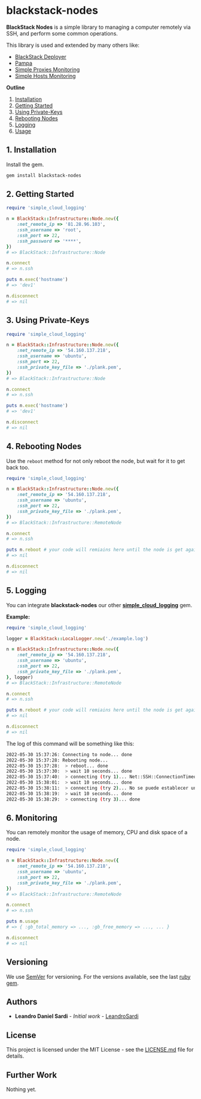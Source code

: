 # blackstack-nodes

**BlackStack Nodes** is a simple library to managing a computer remotely via SSH, and perform some common operations.

This library is used and extended by many others like: 
- [BlackStack Deployer](https://github.com/leandrosardi/blackstack-deployer)
- [Pampa](https://github.com/leandrosardi/pampa)
- [Simple Proxies Monitoring](https://github.com/leandrosardi/simple_proxies_deploying)
- [Simple Hosts Monitoring](https://github.com/leandrosardi/simple_host_monitoring)

**Outline**

1. [Installation](#1-installation)
2. [Getting Started](#2-getting-started)
3. [Using Private-Keys](#3-using-private-keys)
4. [Rebooting Nodes](#4-rebooting-nodes)
5. [Logging](#5-logging)
6. [Usage](#6-monitoring)

## 1. Installation

Install the gem.

```bash
gem install blackstack-nodes
```

## 2. Getting Started

```ruby
require 'simple_cloud_logging'

n = BlackStack::Infrastructure::Node.new({
    :net_remote_ip => '81.28.96.103',  
    :ssh_username => 'root',
    :ssh_port => 22,
    :ssh_password => '****',
})
# => BlackStack::Infrastructure::Node

n.connect
# => n.ssh

puts n.exec('hostname')
# => 'dev1'

n.disconnect
# => nil
```

## 3. Using Private-Keys

```ruby
require 'simple_cloud_logging'

n = BlackStack::Infrastructure::Node.new({
    :net_remote_ip => '54.160.137.218',  
    :ssh_username => 'ubuntu',
    :ssh_port => 22,
    :ssh_private_key_file => './plank.pem',
})
# => BlackStack::Infrastructure::Node

n.connect
# => n.ssh

puts n.exec('hostname')
# => 'dev1'

n.disconnect
# => nil
```

## 4. Rebooting Nodes

Use the `reboot` method for not only reboot the node, but wait for it to get back too.

```ruby
require 'simple_cloud_logging'

n = BlackStack::Infrastructure::Node.new({
    :net_remote_ip => '54.160.137.218',  
    :ssh_username => 'ubuntu',
    :ssh_port => 22,
    :ssh_private_key_file => './plank.pem',
})
# => BlackStack::Infrastructure::RemoteNode

n.connect
# => n.ssh

puts n.reboot # your code will remiains here until the node is get again.
# => nil

n.disconnect
# => nil
```

## 5. Logging

You can integrate **blackstack-nodes** our other **[simple_cloud_logging](https://github.com/leandrosardi/simple_cloud_logging)** gem.

**Example:**

```ruby
require 'simple_cloud_logging'

logger = BlackStack::LocalLogger.new('./example.log')

n = BlackStack::Infrastructure::Node.new({
    :net_remote_ip => '54.160.137.218',  
    :ssh_username => 'ubuntu',
    :ssh_port => 22,
    :ssh_private_key_file => './plank.pem',
}, logger)
# => BlackStack::Infrastructure::RemoteNode

n.connect
# => n.ssh

puts n.reboot # your code will remiains here until the node is get again.
# => nil

n.disconnect
# => nil
```

The log of this command will be something like this:

```bash
2022-05-30 15:37:26: Connecting to node... done
2022-05-30 15:37:28: Rebooting node...
2022-05-30 15:37:28:  > reboot... done
2022-05-30 15:37:30:  > wait 10 seconds... done
2022-05-30 15:37:40:  > connecting (try 1)... Net::SSH::ConnectionTimeout
2022-05-30 15:38:01:  > wait 10 seconds... done
2022-05-30 15:38:11:  > connecting (try 2)... No se puede establecer una conexi¾n ya que el equipo de destino deneg¾ expresamente dicha conexi¾n. - connect(2) for 81.28.96.103:22
2022-05-30 15:38:19:  > wait 10 seconds... done
2022-05-30 15:38:29:  > connecting (try 3)... done
```

## 6. Monitoring

You can remotely monitor the usage of memory, CPU and disk space of a node.

```ruby
require 'simple_cloud_logging'

n = BlackStack::Infrastructure::Node.new({
    :net_remote_ip => '54.160.137.218',  
    :ssh_username => 'ubuntu',
    :ssh_port => 22,
    :ssh_private_key_file => './plank.pem',
})
# => BlackStack::Infrastructure::RemoteNode

n.connect
# => n.ssh

puts n.usage
# => { :gb_total_memory => ..., :gb_free_memory => ..., ... }

n.disconnect
# => nil
```

## Versioning

We use [SemVer](http://semver.org/) for versioning. For the versions available, see the last [ruby gem](https://rubygems.org/gems/simple_command_line_parser). 

## Authors

* **Leandro Daniel Sardi** - *Initial work* - [LeandroSardi](https://github.com/leandrosardi)

## License

This project is licensed under the MIT License - see the [LICENSE.md](LICENSE.md) file for details.

## Further Work

Nothing yet.